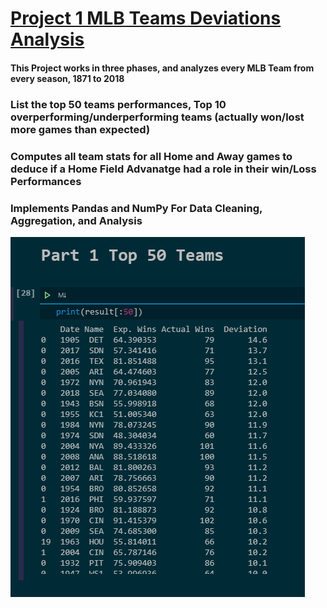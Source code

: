  
# [Project 1 MLB Teams Deviations Analysis](https://github.com/YussofKazmi/MLB-Deviations-Project)

#### This Project works in three phases, and analyzes every MLB Team from every season, 1871 to 2018
### List the top 50 teams performances, Top 10 overperforming/underperforming teams (actually won/lost more games than expected)
### Computes all team stats for all Home and Away games to deduce if a Home Field Advanatge had a role in their win/Loss Performances
### Implements Pandas and NumPy For Data Cleaning, Aggregation, and Analysis


<img src="/images/MLBProject5Capture.PNG" >
